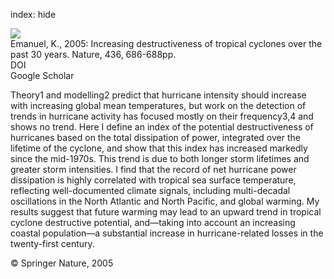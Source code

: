 index: hide

<div class="Citation">
    <div class="Citation-thumb CitationThumb-linked"  data-href="https://doi.org/10.1038/nature03906">
      <img src="https://static.claimspace.cloud/climate-study-static/refs/thumbs/10/Emanuel_2005-thumb.png" />
    </div>

  <div class="Citation-body">
    <div class="Citation-text">Emanuel, K., 2005: Increasing destructiveness of tropical cyclones over the past 30 years. <span class="Article-journal">Nature, </span><span class="Article-volume">436, </span>686-688pp.</div>
    <div class="Citation-links">
      <div class="CitationLink" data-href="https://doi.org/10.1038/nature03906">
        <div class="CitationLink-icon CitationLink-Doi"></div>
        <div class="CitationLink-text">DOI</div>
      </div>
      <div class="CitationLink" data-href="https://scholar.google.com/scholar?q=10.1038/nature03906">
        <div class="CitationLink-icon CitationLink-Scholar"></div>
        <div class="CitationLink-text">Google Scholar</div>
      </div>
    </div>
  </div>
</div>

Theory1 and modelling2 predict that hurricane intensity should increase with increasing global mean temperatures, but work on the detection of trends in hurricane activity has focused mostly on their frequency3,4 and shows no trend. Here I define an index of the potential destructiveness of hurricanes based on the total dissipation of power, integrated over the lifetime of the cyclone, and show that this index has increased markedly since the mid-1970s. This trend is due to both longer storm lifetimes and greater storm intensities. I find that the record of net hurricane power dissipation is highly correlated with tropical sea surface temperature, reflecting well-documented climate signals, including multi-decadal oscillations in the North Atlantic and North Pacific, and global warming. My results suggest that future warming may lead to an upward trend in tropical cyclone destructive potential, and—taking into account an increasing coastal population—a substantial increase in hurricane-related losses in the twenty-first century.

<div class="Citation-copy">
&copy; Springer Nature, 2005
</div>